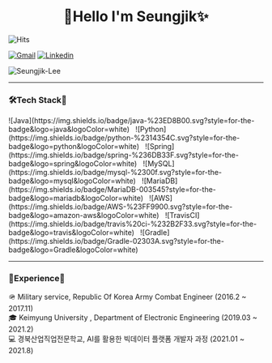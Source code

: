 <h1 align = "center">🌟Hello I'm Seungjik✨</h3>

<p>
<img alt="Hits" src="https://hits.seeyoufarm.com/api/count/incr/badge.svg?url=https%3A%2F%2Fgithub.com%2FSeungjik-Lee%2Fhit-counter&count_bg=%23905ADB&title_bg=%23555555&icon=&icon_color=%23E7E7E7&title=visit&edge_flat=true"/>
</p>

[![Gmail](https://img.shields.io/badge/Gmail-d14836?style=flat-square&logo=Gmail&logoColor=white&link=mailto:dltmdwlr@gmail.com)](mailto:dltmdwlr@gmail.com)
[![Linkedin](https://img.shields.io/badge/-LinkedIn-blue?style=flat-square&logo=Linkedin&logoColor=white&link=https://www.linkedin.com/in/%EC%8A%B9%EC%A7%81-%EC%9D%B4-346b2b216/)](https://www.linkedin.com/in/%EC%8A%B9%EC%A7%81-%EC%9D%B4-346b2b216/)

<p>
<img align="center" src="https://github-readme-stats.vercel.app/api/top-langs?username=Seungjik-Lee&show_icons=true&locale=en&layout=compact" alt="Seungjik-Lee" />
</p>

---
<h3>🛠Tech Stack🔧</h3>
<p>
	![Java](https://img.shields.io/badge/java-%23ED8B00.svg?style=for-the-badge&logo=java&logoColor=white) &nbsp
	![Python](https://img.shields.io/badge/python-%2314354C.svg?style=for-the-badge&logo=python&logoColor=white) &nbsp
	![Spring](https://img.shields.io/badge/spring-%236DB33F.svg?style=for-the-badge&logo=spring&logoColor=white) &nbsp
	![MySQL](https://img.shields.io/badge/mysql-%2300f.svg?style=for-the-badge&logo=mysql&logoColor=white) &nbsp
	![MariaDB](https://img.shields.io/badge/MariaDB-003545?style=for-the-badge&logo=mariadb&logoColor=white) &nbsp
	![AWS](https://img.shields.io/badge/AWS-%23FF9900.svg?style=for-the-badge&logo=amazon-aws&logoColor=white) &nbsp
	![TravisCI](https://img.shields.io/badge/travis%20ci-%232B2F33.svg?style=for-the-badge&logo=travis&logoColor=white) &nbsp
	![Gradle](https://img.shields.io/badge/Gradle-02303A.svg?style=for-the-badge&logo=Gradle&logoColor=white)
</p>

---
<h3>📒Experience📒</h3>
<p>
  🪖 Military service, Republic Of Korea Army Combat Engineer (2016.2 ~ 2017.11) <br>
  🎓 Keimyung University , Department of Electronic Engineering (2019.03 ~ 2021.2) <br>
  💻 경북산업직업전문학교, AI를 활용한 빅데이터 플랫폼 개발자 과정 (2021.01 ~ 2021.8) <br>
</p>
